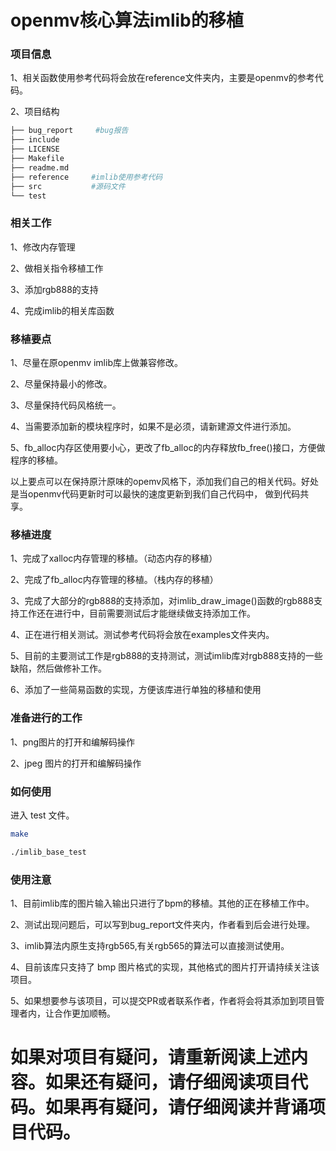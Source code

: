 # openmv核心算法imlib的移植


### 项目信息

1、相关函数使用参考代码将会放在reference文件夹内，主要是openmv的参考代码。

2、项目结构
~~~ bash
├── bug_report     #bug报告
├── include
├── LICENSE
├── Makefile
├── readme.md
├── reference     #imlib使用参考代码
├── src           #源码文件
└── test
~~~

### 相关工作

1、修改内存管理

2、做相关指令移植工作

3、添加rgb888的支持

4、完成imlib的相关库函数



### 移植要点

1、尽量在原openmv imlib库上做兼容修改。

2、尽量保持最小的修改。

3、尽量保持代码风格统一。

4、当需要添加新的模块程序时，如果不是必须，请新建源文件进行添加。

5、fb_alloc内存区使用要小心，更改了fb_alloc的内存释放fb_free()接口，方便做程序的移植。

以上要点可以在保持原汁原味的opemv风格下，添加我们自己的相关代码。好处是当openmv代码更新时可以最快的速度更新到我们自己代码中，
做到代码共享。


### 移植进度

1、完成了xalloc内存管理的移植。（动态内存的移植）

2、完成了fb_alloc内存管理的移植。（栈内存的移植）

3、完成了大部分的rgb888的支持添加，对imlib_draw_image()函数的rgb888支持工作还在进行中，目前需要测试后才能继续做支持添加工作。

4、正在进行相关测试。测试参考代码将会放在examples文件夹内。

5、目前的主要测试工作是rgb888的支持测试，测试imlib库对rgb888支持的一些缺陷，然后做修补工作。

6、添加了一些简易函数的实现，方便该库进行单独的移植和使用

### 准备进行的工作

1、png图片的打开和编解码操作

2、jpeg 图片的打开和编解码操作


### 如何使用

进入 test 文件。
~~~ bash
make 

./imlib_base_test
~~~


### 使用注意

1、目前imlib库的图片输入输出只进行了bpm的移植。其他的正在移植工作中。

2、测试出现问题后，可以写到bug_report文件夹内，作者看到后会进行处理。

3、imlib算法内原生支持rgb565,有关rgb565的算法可以直接测试使用。

4、目前该库只支持了 bmp 图片格式的实现，其他格式的图片打开请持续关注该项目。

5、如果想要参与该项目，可以提交PR或者联系作者，作者将会将其添加到项目管理者内，让合作更加顺畅。

# 如果对项目有疑问，请重新阅读上述内容。如果还有疑问，请仔细阅读项目代码。如果再有疑问，请仔细阅读并背诵项目代码。





